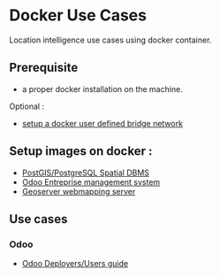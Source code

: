 # Docker Use Cases
Location intelligence use cases using docker container.

## Prerequisite 

- a proper docker installation on the machine.

Optional : 

- [setup a docker user defined bridge network](https://docs.docker.com/network/bridge/##differences-between-user-defined-bridges-and-the-default-bridge)

## Setup images on docker :

- [PostGIS/PostgreSQL Spatial DBMS](./setup-images-on-docker/postgis-on-docker.md) 
- [Odoo Entreprise management system](./setup-images-on-docker/odoo-on-docker.md) 
- [Geoserver webmapping server](./setup-images-on-docker/geoserver-on-docker.md) 

## Use cases

### Odoo

- [Odoo Deployers/Users guide](./odoo-usecases/odoo-usecases.md)

